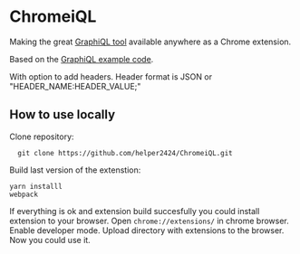 # ChromeiQL

Making the great [GraphiQL tool](https://github.com/graphql/graphiql/) available anywhere as a Chrome extension.

Based on the [GraphiQL example code](https://github.com/graphql/graphiql/tree/master/example).

With option to add headers. Header format is JSON or "HEADER_NAME:HEADER_VALUE;"

## How to use locally

Clone repository:
  ```
    git clone https://github.com/helper2424/ChromeiQL.git
  ```

Build last version of the extenstion:
```
yarn installl
webpack
```

If everything is ok and extension build succesfully you could install extension to your browser. Open `chrome://extensions/`
in chrome browser. Enable developer mode. Upload directory with extensions to the browser. Now you could use it.